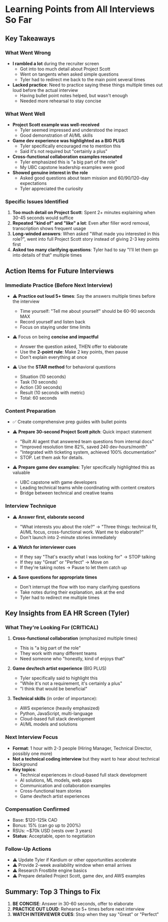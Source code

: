 # Learning Points from All Interviews So Far

## Key Takeaways

### What Went Wrong
- **I rambled a lot** during the recruiter screen
  - Got into too much detail about Project Scott
  - Went on tangents when asked simple questions
  - Tyler had to redirect me back to the main point several times
- **Lacked practice**: Need to practice saying these things multiple times out loud before the actual interview
  - Having bullet point notes helped, but wasn't enough
  - Needed more rehearsal to stay concise

### What Went Well
- **Project Scott example was well-received**
  - Tyler seemed impressed and understood the impact
  - Good demonstration of AI/ML skills
- **Game dev experience was highlighted as a BIG PLUS**
  - Tyler specifically encouraged me to mention this
  - Said it's not required but "certainly a plus"
- **Cross-functional collaboration examples resonated**
  - Tyler emphasized this is "a big part of the role"
  - My UBC capstone leadership examples were good
- **Showed genuine interest in the role**
  - Asked good questions about team mission and 60/90/120-day expectations
  - Tyler appreciated the curiosity

### Specific Issues Identified
1. **Too much detail on Project Scott**: Spent 2+ minutes explaining when 30-45 seconds would suffice
2. **Repeated "kind of" and "like" a lot**: Even after filler word removal, transcription shows frequent usage
3. **Long-winded answers**: When asked "What made you interested in this role?", went into full Project Scott story instead of giving 2-3 key points first
4. **Asked too many clarifying questions**: Tyler had to say "I'll let them go into details of that" multiple times

## Action Items for Future Interviews

### Immediate Practice (Before Next Interview)
- ⚠️ **Practice out loud 5+ times**: Say the answers multiple times before the interview
  - Time yourself: "Tell me about yourself" should be 60-90 seconds MAX
  - Record yourself and listen back
  - Focus on staying under time limits

- ⚠️ Focus on being **concise and impactful**
  - Answer the question asked, THEN offer to elaborate
  - Use the **2-point rule**: Make 2 key points, then pause
  - Don't explain everything at once

- ⚠️ Use the **STAR method** for behavioral questions
  - Situation (10 seconds)
  - Task (10 seconds)
  - Action (30 seconds)
  - Result (10 seconds with metric)
  - Total: 60 seconds

### Content Preparation
- ✅ Create comprehensive prep guides with bullet points
- ⚠️ **Prepare 30-second Project Scott pitch**: Quick impact statement
  - "Built AI agent that answered team questions from internal docs"
  - "Improved resolution time 82%, saved 240 dev-hours/month"
  - "Integrated with ticketing system, achieved 100% documentation"
  - STOP. Let them ask for details.

- ⚠️ **Prepare game dev examples**: Tyler specifically highlighted this as valuable
  - UBC capstone with game developers
  - Leading technical teams while coordinating with content creators
  - Bridge between technical and creative teams

### Interview Technique
- ⚠️ **Answer first, elaborate second**
  - "What interests you about the role?" → "Three things: technical fit, AI/ML focus, cross-functional work. Want me to elaborate?"
  - Don't launch into 2-minute stories immediately

- ⚠️ **Watch for interviewer cues**
  - If they say "That's exactly what I was looking for" → STOP talking
  - If they say "Great" or "Perfect" → Move on
  - If they're taking notes → Pause to let them catch up

- ⚠️ **Save questions for appropriate times**
  - Don't interrupt the flow with too many clarifying questions
  - Take notes during their explanation, ask at the end
  - Tyler had to redirect me multiple times

## Key Insights from EA HR Screen (Tyler)

### What They're Looking For (CRITICAL)
1. **Cross-functional collaboration** (emphasized multiple times)
   - This is "a big part of the role"
   - They work with many different teams
   - Need someone who "honestly, kind of enjoys that"

2. **Game dev/tech artist experience** (BIG PLUS)
   - Tyler specifically said to highlight this
   - "While it's not a requirement, it's certainly a plus"
   - "I think that would be beneficial"

3. **Technical skills** (in order of importance):
   - AWS experience (heavily emphasized)
   - Python, JavaScript, multi-language
   - Cloud-based full stack development
   - AI/ML models and solutions

### Next Interview Focus
- **Format**: 1 hour with 2-3 people (Hiring Manager, Technical Director, possibly one more)
- **Not a technical coding interview** but they want to hear about technical background
- **Key topics**:
  - Technical experiences in cloud-based full stack development
  - AI solutions, ML models, web apps
  - Communication and collaboration examples
  - Cross-functional team stories
  - Game dev/tech artist experiences

### Compensation Confirmed
- Base: $120-125k CAD
- Bonus: 15% (can go up to 200%)
- RSUs: ~$70k USD (vests over 3 years)
- **Status**: Acceptable, open to negotiation

### Follow-Up Actions
- ⚠️ Update Tyler if Kardium or other opportunities accelerate
- ⚠️ Provide 2-week availability window when email arrives
- ⚠️ Research Frostbite engine basics
- ⚠️ Prepare detailed Project Scott, game dev, and AWS examples

## Summary: Top 3 Things to Fix

1. **BE CONCISE**: Answer in 30-60 seconds, offer to elaborate
2. **PRACTICE OUT LOUD**: Rehearse 5+ times before next interview
3. **WATCH INTERVIEWER CUES**: Stop when they say "Great" or "Perfect"

